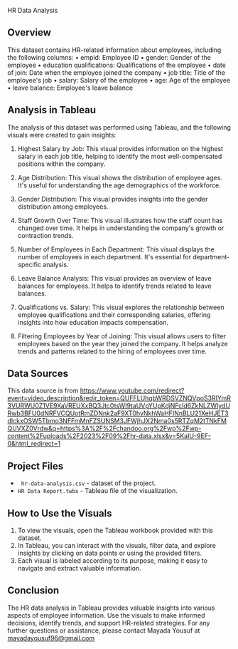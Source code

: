 HR Data Analysis

## Overview

This dataset contains HR-related information about employees, including the following columns:
•	empid: Employee ID
•	gender: Gender of the employee
•	education qualifications: Qualifications of the employee
•	date of join: Date when the employee joined the company
•	job title: Title of the employee's job
•	salary: Salary of the employee
•	age: Age of the employee
•	leave balance: Employee's leave balance


## Analysis in Tableau

The analysis of this dataset was performed using Tableau, and the following visuals were created to gain insights:

1.	Highest Salary by Job: This visual provides information on the highest salary in each job title, helping to identify the most well-compensated positions within the company.

2.	Age Distribution: This visual shows the distribution of employee ages. It's useful for understanding the age demographics of the workforce.

3.	Gender Distribution: This visual provides insights into the gender distribution among employees.

4.	Staff Growth Over Time: This visual illustrates how the staff count has changed over time. It helps in understanding the company's growth or contraction trends.

5.	Number of Employees in Each Department: This visual displays the number of employees in each department. It's essential for department-specific analysis.

6.	Leave Balance Analysis: This visual provides an overview of leave balances for employees. It helps to identify trends related to leave balances.

7.	Qualifications vs. Salary: This visual explores the relationship between employee qualifications and their corresponding salaries, offering insights into how education impacts compensation.

8.	 Filtering Employees by Year of Joining: This visual allows users to filter employees based on the year they joined the company. It helps analyze trends and patterns related to the hiring of employees over time.


## Data Sources


This data source is from 
https://www.youtube.com/redirect?event=video_description&redir_token=QUFFLUhqbWRDSVZNQVpoS3RIYmR3VURWU0Z1VE9XaVREUXxBQ3Jtc0tsWl9taUVpYUpKdjNFcld6ZkNLZWlydURwb3BFU0dNRFVCQUotRmZDNnk2aF9XT0hvNkhWaHFINnBLU21XeHJET3dIckxOSW5Tbmo3NFFmMnFZSUNSM3JFWjhJX2Nma0s5RTZqM2tTNkFMQUVXZ0Vrdw&q=https%3A%2F%2Fchandoo.org%2Fwp%2Fwp-content%2Fuploads%2F2023%2F09%2Fhr-data.xlsx&v=5KaIU-9EF-0&html_redirect=1

## Project Files


- ` hr-data-analysis.csv` - dataset of the project.
- `HR Data Report.twbx` - Tableau file of the visualization.


## How to Use the Visuals


1.	To view the visuals, open the Tableau workbook provided with this dataset.
2.	In Tableau, you can interact with the visuals, filter data, and explore insights by clicking on data points or using the provided filters.
3.	Each visual is labeled according to its purpose, making it easy to navigate and extract valuable information.



## Conclusion


The HR data analysis in Tableau provides valuable insights into various aspects of employee information. Use the visuals to make informed decisions, identify trends, and support HR-related strategies.
For any further questions or assistance, please contact Mayada Yousuf at mayadayousuf96@gmail.com


